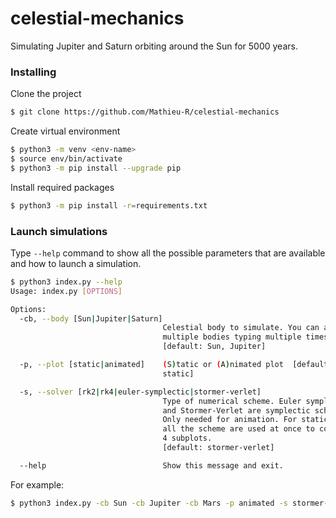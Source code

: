# celestial-mechanics
Simulating Jupiter and Saturn orbiting around the Sun for 5000 years.

### Installing
Clone the project
```bash
$ git clone https://github.com/Mathieu-R/celestial-mechanics
```

Create virtual environment
```bash
$ python3 -m venv <env-name>
$ source env/bin/activate
$ python3 -m pip install --upgrade pip
```

Install required packages
```bash
$ python3 -m pip install -r=requirements.txt
```

### Launch simulations    
Type `--help` command to show all the possible parameters that are available and how to launch a simulation.

```bash
$ python3 index.py --help
Usage: index.py [OPTIONS]

Options:
  -cb, --body [Sun|Jupiter|Saturn]
                                  Celestial body to simulate. You can add
                                  multiple bodies typing multiple times -cb
                                  [default: Sun, Jupiter]

  -p, --plot [static|animated]    (S)tatic or (A)nimated plot  [default:
                                  static]

  -s, --solver [rk2|rk4|euler-symplectic|stormer-verlet]
                                  Type of numerical scheme. Euler symplectic
                                  and Stormer-Verlet are symplectic schemes.
                                  Only needed for animation. For static plot, 
                                  all the scheme are used at once to compute 
                                  4 subplots.
                                  [default: stormer-verlet]

  --help                          Show this message and exit.
```

For example: 
```bash
$ python3 index.py -cb Sun -cb Jupiter -cb Mars -p animated -s stormer-verlet
```
